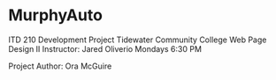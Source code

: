 # MurphyAuto
ITD 210 Development Project
Tidewater Community College
Web Page Design II
Instructor: Jared Oliverio
Mondays 6:30 PM

Project Author: Ora McGuire
